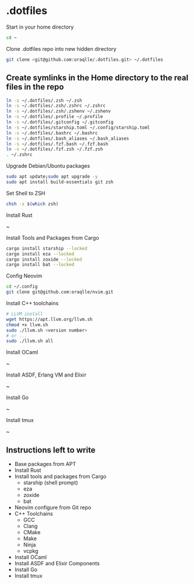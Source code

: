 # .dotfiles

Start in your home directory

```zsh
cd ~
```

Clone .dotfiles repo into new hidden directory

```zsh
git clone <git@github.com:oraqlle/.dotfiles.git> ~/.dotfiles
```

## Create symlinks in the Home directory to the real files in the repo

```zsh
ln -s ~/.dotfiles/.zsh ~/.zsh
ln -s ~/.dotfiles/.zsh/.zshrc ~/.zshrc
ln -s ~/.dotfiles/.zsh/.zshenv ~/.zshenv
ln -s ~/.dotfiles/.profile ~/.profile
ln -s ~/.dotfiles/.gitconfig ~/.gitconfig
ln -s ~/.dotfiles/starship.toml ~/.config/starship.toml
ln -s ~/.dotfiles/.bashrc ~/.bashrc
ln -s ~/.dotfiles/.bash_aliases ~/.bash_aliases
ln -s ~/.dotfiles/.fzf.bash ~/.fzf.bash
ln -s ~/.dotfiles/.fzf.zsh ~/.fzf.zsh
. ~/.zshrc
```

Upgrade Debian/Ubuntu packages

```zsh
sudo apt update;sudo apt upgrade -y
sudo apt install build-essentials git zsh 
```

Set Shell to ZSH

```bash
chsh -s $(which zsh)
```

Install Rust

~

Install Tools and Packages from Cargo

```zsh
cargo install starship --locked
cargo install eza --locked
cargo install zoxide --locked
cargo install bat --locked
```

Config Neovim

```zsh
cd ~/.config
git clone git@github.com:oraqlle/nvim.git
```

Install C++ toolchains

```zsh
# LLVM install
wget https://apt.llvm.org/llvm.sh
chmod +x llvm.sh
sudo ./llvm.sh <version number>
# or ...
sudo ./llvm.sh all
```

Install OCaml

~

Install ASDF, Erlang VM and Elixir

~

Install Go

~

Install tmux

~

## Instructions left to write

- Base packages from APT
- Install Rust
- Install tools and packages from Cargo
  - starship (shell prompt)
  - eza
  - zoxide
  - bat
- Neovim configure from Git repo
- C++ Toolchains
  - GCC
  - Clang
  - CMake
  - Make
  - Ninja
  - vcpkg
- Install OCaml
- Install ASDF and Elixir Components
- Install Go
- Install tmux
